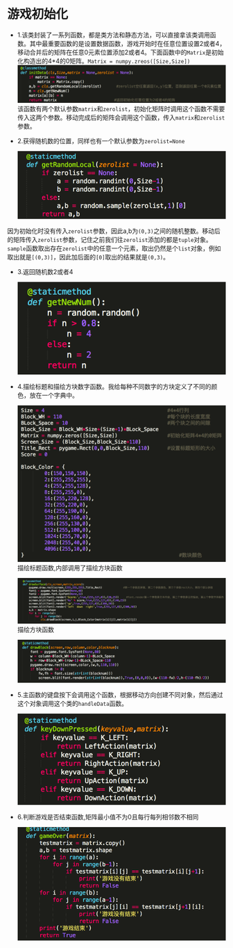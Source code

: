 # **游戏初始化**

* 1.该类封装了一系列函数，都是类方法和静态方法，可以直接拿该类调用函数。其中最重要函数的是设置数据函数，游戏开始时在任意位置设置2或者4，移动合并后的矩阵在任意0元素位置添加2或者4。下面函数中的`Matrix`是初始化构造出的4\*4的0矩阵。`Matrix = numpy.zreos([Size,Size])`
  ![](/assets/initData.png)
   该函数有两个默认参数`matrix`和`zerolist`，初始化矩阵时调用这个函数不需要传入这两个参数。移动完成后的矩阵会调用这个函数，传入`matrix`和`zerolist`参数。

* 2.获得随机数的位置，同样也有一个默认参数为`zerolist=None`

  ![](/assets/random.png)


因为初始化时没有传入`zerolist`参数，因此a,b为`(0,3)`之间的随机整数。移动后的矩阵传入`zerolist`参数，记住之前我们往`zerolist`添加的都是`tuple`对象。`sample`函数取出存在`zerolist`中的任意一个元素，取出仍然是个`list`对象，例如取出就是`[(0,3)]`，因此加后面的`[0]`取出的结果就是`(0,3)`。

* 3.返回随机数2或者4

  ![](/assets/new.png)

* 4.描绘标题和描绘方块数字函数。我给每种不同数字的方块定义了不同的颜色，放在一个字典中。

  ![](/assets/data.png)
  描绘标题函数,内部调用了描绘方块函数

  ![](/assets/surface.png)
  描绘方块函数

  ![](/assets/block.png)

* 5.主函数的键盘按下会调用这个函数，根据移动方向创建不同对象，然后通过这个对象调用这个类的`handleData`函数。

  ![](/assets/key.png)

* 6.判断游戏是否结束函数,矩阵最小值不为0且每行每列相邻数不相同

  ![](/assets/gameover.png)


